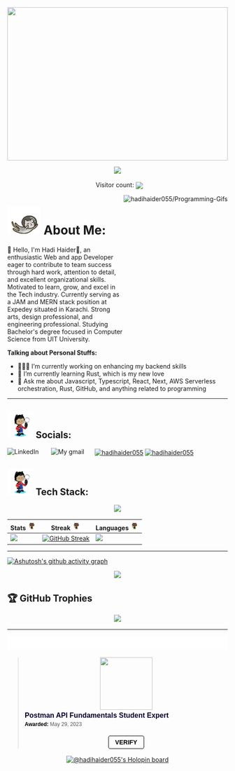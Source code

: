   <img align="center" src=".github/workflows/bg.gif"  height=350px width=100%>

<p align="center">
  <img src="https://capsule-render.vercel.app/api?type=waving&color=gradient&text=Hi%20Hadi%20Haider%20Here%F0%9F%99%8B%E2%80%8D%E2%99%82%EF%B8%8F%F0%9F%A4%8D&fontSize=40&height=140&width=100%&section=header"/>
</p>

<div align='center'>
<p align="center"> 
   Visitor count:
   
   <img src="https://profile-counter.glitch.me/hadihaider055/count.svg" align="center"/> 
 </p></div>

<img align='right' src='https://programming-gifs.cyclic.app' height="350" alt='hadihaider055/Programming-Gifs'>

# <img src='.github/workflows/flyingcat.gif' height=65/> About Me:

<p style="max-width: 490px;">👋 Hello, I'm Hadi Haider🤍, an enthusiastic Web and app Developer eager to contribute to team success through hard work, attention to detail, and excellent organizational skills. Motivated to learn, grow, and excel in the Tech industry.
  Currently serving as a JAM and MERN stack position at Expedey situated in Karachi. Strong arts, design professional, and engineering professional. Studying Bachelor's degree focused in Computer Science from UIT University.</p>

**Talking about Personal Stuffs:**

- 👨🏽‍🌱 I’m currently working on enhancing my backend skills
- 🔭 I’m currently learning Rust, which is my new love
- 💬 Ask me about Javascript, Typescript, React, Next, AWS Serverless orchestration, Rust, GitHub, and anything related to programming

---

## <img src='.github/workflows/tech.gif' height=60/> Socials:

<div>

<a href="https://www.linkedin.com/in/hadihaider055"><img align="left" alt="LinkedIn" height="30px" width="100px" src="https://img.shields.io/badge/Linkedin-0A66C2?style=for-the-badge&logo=Linkedin&logoColor=white" /></a>
<a href="haiderhadi055@gmail.com"><img align="left" alt="My gmail" height="30px" width="100px" src="https://img.shields.io/badge/Gmail-EA4335?style=for-the-badge&logo=Gmail&logoColor=white" /></a>
<a href="https://twitter.com/hadihaider15" target="blank"><img align="center" src="https://img.shields.io/twitter/follow/hadihaider15?style=for-the-badge&logo=Twitter&logoColor=white&labelColor=blue&label=Twitter&color=white" alt="hadihaider055" height="30px" width="120px" /></a>
<a href="https://hadi-haider.medium.com/" target="blank"><img align="center" src="https://img.shields.io/badge/Medium-000000?style=for-the-badge&logo=Medium&logoColor=white" alt="hadihaider055" height="30px" width="100px" /></a>

</div>

## <img src='.github/workflows/tech.gif' height=60/> Tech Stack:

<div align='center'>
<img src="https://skillicons.dev/icons?i=javascript,typescript,react,next,gatsby,html,css,git,postman,mongodb,nodejs,express,rust,graphql,solidity,aws,sass,redux,firebase,figma" />
</div>

| Stats <img src='.github/workflows/cartoon1.gif' height=20/>                                                                                   | Streak <img src='.github/workflows/cartoon1.gif' height=20/>                                                                                                                                       | Languages <img src='.github/workflows/cartoon1.gif' height=20/>                                                                                            |
| --------------------------------------------------------------------------------------------------------------------------------------------- | -------------------------------------------------------------------------------------------------------------------------------------------------------------------------------------------------- | ---------------------------------------------------------------------------------------------------------------------------------------------------------- |
| [![](http://github-profile-summary-cards.vercel.app/api/cards/stats?username=hadihaider055&theme=gruvbox)](https://github.com/hadihaider055/) | [![GitHub Streak](https://streak-stats.demolab.com?user=hadihaider055&theme=gruvbox&hide_border=true&border_radius=32&date_format=j%20M%5B%20Y%5D&ring=888888)](https://github.com/hadihaider055/) | [![](http://github-profile-summary-cards.vercel.app/api/cards/repos-per-language?username=hadihaider055&theme=gruvbox)](https://github.com/hadihaider055/) |

---

[![Ashutosh's github activity graph](https://github-readme-activity-graph.vercel.app/graph?username=hadihaider055&theme=merko&point=24292e&area=true&radius=16)](https://github.com/ashutosh00710/github-readme-activity-graph)

<div align='center'>
<img src='https://quotes-github-readme.vercel.app/api?type=horizontal&theme=gruvbox' width=75%/></div>

## 🏆 GitHub Trophies

<div align='center'>
<img src='https://github-profile-trophy.vercel.app/?username=hadihaider055&theme=gruvbox&no-frame=true&no-bg=true&margin-w=4' width=75%/>
<div>

---

<img src='.github/workflows/thanks.svg'/>

 <blockquote class="badgr-badge" style="font-family: Helvetica, Roboto, &quot;Segoe UI&quot;, Calibri, sans-serif;"><a href="https://api.badgr.io/public/assertions/hAVCE9b7TM-ZncdHK4Ci3g?identity__email=haiderhadi055@gmail.com"><img width="120px" height="120px" src="https://api.badgr.io/public/assertions/hAVCE9b7TM-ZncdHK4Ci3g/image"></a><p class="badgr-badge-name" style="hyphens: auto; overflow-wrap: break-word; word-wrap: break-word; margin: 0; font-size: 16px; font-weight: 600; font-style: normal; font-stretch: normal; line-height: 1.25; letter-spacing: normal; text-align: left; color: #05012c;">Postman API Fundamentals Student Expert</p><p class="badgr-badge-date" style="margin: 0; font-size: 12px; font-style: normal; font-stretch: normal; line-height: 1.67; letter-spacing: normal; text-align: left; color: #555555;"><strong style="font-size: 12px; font-weight: bold; font-style: normal; font-stretch: normal; line-height: 1.67; letter-spacing: normal; text-align: left; color: #000;">Awarded: </strong>May 29, 2023</p><p style="margin: 16px 0; padding: 0;"><a class="badgr-badge-verify" target="_blank" href="https://badgecheck.io?url=https%3A%2F%2Fapi.badgr.io%2Fpublic%2Fassertions%2FhAVCE9b7TM-ZncdHK4Ci3g%3Fidentity__email%3Dhaiderhadi055gmail.com&amp;identity__email=haiderhadi055@gmail.com" style="box-sizing: content-box; display: flex; align-items: center; justify-content: center; margin: 0; font-size:14px; font-weight: bold; width: 48px; height: 16px; border-radius: 4px; border: solid 1px black; text-decoration: none; padding: 6px 16px; margin: 16px 0; color: black;">VERIFY</a></p></blockquote>
 
 
[![@hadihaider055's Holopin board](https://holopin.me/hadihaider055)](https://holopin.io/@hadihaider055)

